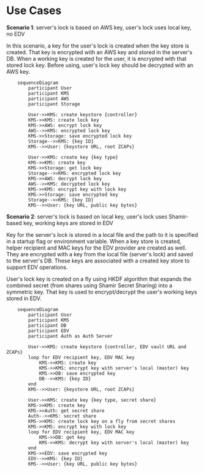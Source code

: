 # Use Cases

**Scenario 1**: server's lock is based on AWS key, user's lock uses local key, no EDV

In this scenario, a key for the user's lock is created when the key store is created. That key is encrypted with an AWS
key and stored in the server's DB. When a working key is created for the user, it is encrypted with that stored lock key.
Before using, user's lock key should be decrypted with an AWS key.

```mermaid
    sequenceDiagram
        participant User
        participant KMS
        participant AWS
        participant Storage

        User->>KMS: create keystore {controller}
        KMS->>KMS: create lock key
        KMS->>AWS: encrypt lock key
        AWS-->>KMS: encrypted lock key
        KMS->>Storage: save encrypted lock key
        Storage-->>KMS: {key ID}
        KMS-->>User: {keystore URL, root ZCAPs}

        User->>KMS: create key {key type}
        KMS->>KMS: create key
        KMS->>Storage: get lock key
        Storage-->>KMS: encrypted lock key
        KMS->>AWS: decrypt lock key
        AWS-->>KMS: decrypted lock key
        KMS->>KMS: encrypt key with lock key
        KMS->>Storage: save encrypted key
        Storage-->>KMS: {key ID}
        KMS-->>User: {key URL, public key bytes}
```

**Scenario 2**: server's lock is based on local key, user's lock uses Shamir-based key, working keys are stored in EDV

Key for the server's lock is stored in a local file and the path to it is specified in a startup flag or environment
variable. When a key store is created, helper recipient and MAC keys for the EDV provider are created as well. They are
encrypted with a key from the local file (server's lock) and saved to the server's DB. These keys are associated with
a created key store to support EDV operations.

User's lock key is created on a fly using HKDF algorithm that expands the combined secret (from shares using Shamir
Secret Sharing) into a symmetric key. That key is used to encrypt/decrypt the user's working keys stored in EDV.

```mermaid
    sequenceDiagram
        participant User
        participant KMS
        participant DB
        participant EDV
        participant Auth as Auth Server

        User->>KMS: create keystore {controller, EDV vault URL and ZCAPs}
        loop for EDV recipient key, EDV MAC key
            KMS->>KMS: create key
            KMS->>KMS: encrypt key with server's local (master) key
            KMS->>DB: save encrypted key
            DB-->>KMS: {key ID}
        end
        KMS-->>User: {keystore URL, root ZCAPs}

        User->>KMS: create key {key type, secret share}
        KMS->>KMS: create key
        KMS->>Auth: get secret share
        Auth-->>KMS: secret share
        KMS->>KMS: create lock key on a fly from secret shares
        KMS->>KMS: encrypt key with lock key
        loop for EDV recipient key, EDV MAC key
            KMS->>DB: get key
            KMS->>KMS: decrypt key with server's local (master) key
        end
        KMS->>EDV: save encrypted key
        EDV-->>KMS: {key ID}
        KMS-->>User: {key URL, public key bytes}
```
